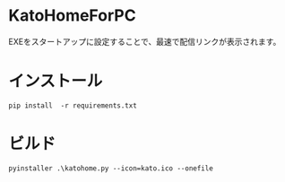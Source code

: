 # KatoHomeForPC
EXEをスタートアップに設定することで、最速で配信リンクが表示されます。

# インストール
```
pip install  -r requirements.txt
```
# ビルド
```
pyinstaller .\katohome.py --icon=kato.ico --onefile
```

